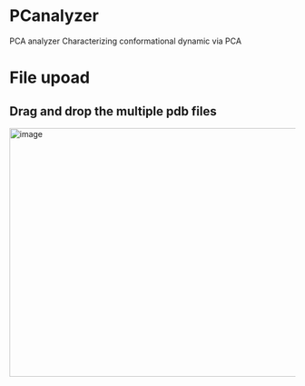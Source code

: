 # PCanalyzer
PCA analyzer Characterizing conformational dynamic via PCA   
# File upoad
## Drag and drop the multiple pdb files 
<img width="954" height="438" alt="image" src="https://github.com/user-attachments/assets/603ff81a-2be8-4859-8aee-6dc2a8096bb2" />
